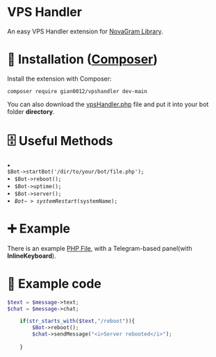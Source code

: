# VPS Handler
An easy VPS Handler extension for <a href='https://github.com/skrtdev/NovaGram'>NovaGram Library</a>.
# 📄 Installation (<a href='https://getcomposer.org/'>Composer</a>)
Install the extension with Composer:
<pre><code>composer require gian0012/vpshandler dev-main</code></pre>

You can also download the <a href='https://github.com/gian0012/VPS-Handler/blob/main/src/vpsHandler.php'>vpsHandler.php</a> file and put it into your bot folder <b>directory</b>.
# 🗄 Useful Methods
<b> • </b><code> $Bot->startBot('/dir/to/your/bot/file.php');</code> \
<b> • </b><code> $Bot->reboot();</code> \
<b> • </b><code> $Bot->uptime();</code> \
<b> • </b><code> $Bot->server();</code> \
<b> • </b><code> $Bot->systemRestart($systemName);</code> 
# ➕ Example
There is an example <a href='https://github.com/gian0012/VPS-Handler/blob/main/examples/panel.php'>PHP File</a>, with a Telegram-based panel(with <b>InlineKeyboard</b>).
# 📑 Example code
```php
$text = $message->text;
$chat = $message->chat;

    if(str_starts_with($text,"/reboot")){
        $Bot->reboot();
        $chat->sendMessage("<i>Server rebooted</i>");
            
    }
    
 

